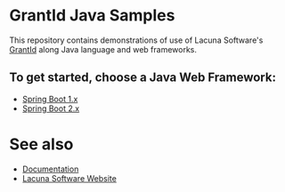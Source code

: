 # GrantId Java Samples

This repository contains demonstrations of use of Lacuna Software's [GrantId](https://grantid.com/) along Java language and web frameworks.

## To get started, choose a Java Web Framework:

- [Spring Boot 1.x](https://github.com/LacunaSoftware/GrantIdJavaSamples/tree/master/Spring-Boot-1.x)
- [Spring Boot 2.x](https://github.com/LacunaSoftware/GrantIdJavaSamples/tree/master/Spring-Boot-2.x)

# See also

- [Documentation](https://docs.lacunasoftware.com/en-us/articles/grant-id/index.html)
- [Lacuna Software Website](https://www.lacunasoftware.com/en/) 
